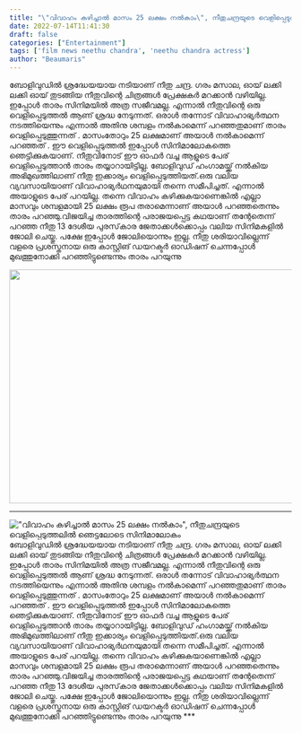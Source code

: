 ```yaml
---
title: "\"വിവാഹം കഴിച്ചാൽ മാസം 25 ലക്ഷം നൽകാം\", നീതുചന്ദ്രയുടെ വെളിപ്പെടുത്തലിൽ ഞെട്ടലോടെ സിനിമാലോകം"
date: 2022-07-14T11:41:30
draft: false
categories: ["Entertainment"]
tags: ['film news neethu chandra', 'neethu chandra actress']
author: "Beaumaris"
---
```


ബോളിവുഡിൽ ശ്രദ്ധേയയായ നടിയാണ് നീതു ചന്ദ്ര. ഗരം മസാല, ഓയ് ലക്കി ലക്കി ഓയ് തുടങ്ങിയ നീതുവിന്റെ ചിത്രങ്ങൾ പ്രേക്ഷകർ മറക്കാൻ വഴിയില്ല. ഇപ്പോൾ താരം സിനിമയിൽ അത്ര സജീവമല്ല. എന്നാൽ നീതുവിന്റെ ഒരു വെളിപ്പെടുത്തൽ ആണ് ശ്രദ്ധ നേടുന്നത്. ഒരാൾ തന്നോട് വിവാഹാഭ്യർത്ഥന നടത്തിയെന്നും എന്നാൽ അതിനു ശമ്പളം നൽകാമെന്ന് പറഞ്ഞതുമാണ് താരം വെളിപ്പെടുത്തുന്നത് . മാസംതോറും 25 ലക്ഷമാണ് അയാൾ നൽകാമെന്ന് പറഞ്ഞത് . ഈ വെളിപ്പെടുത്തൽ ഇപ്പോൾ സിനിമാലോകത്തെ ഞെട്ടിക്കുകയാണ്. നീതുവിനോട് ഈ ഓഫർ വച്ച ആളുടെ പേര് വെളിപ്പെടുത്താൻ താരം തയ്യാറായിട്ടില്ല. ബോളിവുഡ് ഹംഗാമയ്ക്ക് നല്‍കിയ അഭിമുഖത്തിലാണ് നീതു ഇക്കാര്യം വെളിപ്പെടുത്തിയത്.ഒരു വലിയ വ്യവസായിയാണ് വിവാഹാഭ്യര്‍ഥനയുമായി തന്നെ സമീപിച്ചത്. എന്നാല്‍ അയാളുടെ പേര് പറയില്ല. തന്നെ വിവാഹം കഴിക്കുകയാണെങ്കില്‍ എല്ലാ മാസവും ശമ്പളമായി 25 ലക്ഷം രൂപ തരാമെന്നാണ് അയാള്‍ പറഞ്ഞതെന്നും താരം പറഞ്ഞു.വിജയിച്ച താരത്തിന്റെ പരാജയപ്പെട്ട കഥയാണ് തന്റേതെന്ന് പറഞ്ഞ നീതു 13 ദേശീയ പുരസ്‌കാര ജേതാക്കള്‍ക്കൊപ്പം വലിയ സിനിമകളില്‍ ജോലി ചെയ്തു. പക്ഷേ ഇപ്പോള്‍ ജോലിയൊന്നും ഇല്ല. നീതു ശരിയാവില്ലെന്ന് വളരെ പ്രശസ്തനായ ഒരു കാസ്റ്റിങ് ഡയറക്ടര്‍ ഓഡിഷന് ചെന്നപ്പോള്‍ മുഖത്തുനോക്കി പറഞ്ഞിട്ടുണ്ടെന്നും താരം പറയുന്നു

<img class="wp-image-342824 aligncenter" src="https://cdn.boolokam.com/articles/2022/07/fwf22.jpg" alt="" width="742" height="417" />

***


!["വിവാഹം കഴിച്ചാൽ മാസം 25 ലക്ഷം നൽകാം", നീതുചന്ദ്രയുടെ വെളിപ്പെടുത്തലിൽ ഞെട്ടലോടെ സിനിമാലോകം](https://cdn.boolokam.com/articles/2022/07/fwf22.jpg)ബോളിവുഡിൽ ശ്രദ്ധേയയായ നടിയാണ് നീതു ചന്ദ്ര. ഗരം മസാല, ഓയ് ലക്കി ലക്കി ഓയ് തുടങ്ങിയ നീതുവിന്റെ ചിത്രങ്ങൾ പ്രേക്ഷകർ മറക്കാൻ വഴിയില്ല. ഇപ്പോൾ താരം സിനിമയിൽ അത്ര സജീവമല്ല. എന്നാൽ നീതുവിന്റെ ഒരു വെളിപ്പെടുത്തൽ ആണ് ശ്രദ്ധ നേടുന്നത്. ഒരാൾ തന്നോട് വിവാഹാഭ്യർത്ഥന നടത്തിയെന്നും എന്നാൽ അതിനു ശമ്പളം നൽകാമെന്ന് പറഞ്ഞതുമാണ് താരം വെളിപ്പെടുത്തുന്നത് . മാസംതോറും 25 ലക്ഷമാണ് അയാൾ നൽകാമെന്ന് പറഞ്ഞത് . ഈ വെളിപ്പെടുത്തൽ ഇപ്പോൾ സിനിമാലോകത്തെ ഞെട്ടിക്കുകയാണ്. നീതുവിനോട് ഈ ഓഫർ വച്ച ആളുടെ പേര് വെളിപ്പെടുത്താൻ താരം തയ്യാറായിട്ടില്ല. ബോളിവുഡ് ഹംഗാമയ്ക്ക് നല്‍കിയ അഭിമുഖത്തിലാണ് നീതു ഇക്കാര്യം വെളിപ്പെടുത്തിയത്.ഒരു വലിയ വ്യവസായിയാണ് വിവാഹാഭ്യര്‍ഥനയുമായി തന്നെ സമീപിച്ചത്. എന്നാല്‍ അയാളുടെ പേര് പറയില്ല. തന്നെ വിവാഹം കഴിക്കുകയാണെങ്കില്‍ എല്ലാ മാസവും ശമ്പളമായി 25 ലക്ഷം രൂപ തരാമെന്നാണ് അയാള്‍ പറഞ്ഞതെന്നും താരം പറഞ്ഞു.വിജയിച്ച താരത്തിന്റെ പരാജയപ്പെട്ട കഥയാണ് തന്റേതെന്ന് പറഞ്ഞ നീതു 13 ദേശീയ പുരസ്‌കാര ജേതാക്കള്‍ക്കൊപ്പം വലിയ സിനിമകളില്‍ ജോലി ചെയ്തു. പക്ഷേ ഇപ്പോള്‍ ജോലിയൊന്നും ഇല്ല. നീതു ശരിയാവില്ലെന്ന് വളരെ പ്രശസ്തനായ ഒരു കാസ്റ്റിങ് ഡയറക്ടര്‍ ഓഡിഷന് ചെന്നപ്പോള്‍ മുഖത്തുനോക്കി പറഞ്ഞിട്ടുണ്ടെന്നും താരം പറയുന്നു ***
